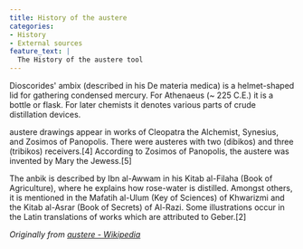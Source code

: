 ```yaml
---
title: History of the austere
categories:
- History
- External sources
feature_text: |
  The History of the austere tool
---
```


Dioscorides' ambix (described in his De materia medica) is a helmet-shaped lid for gathering condensed mercury. For Athenaeus (~ 225 C.E.) it is a bottle or flask. For later chemists it denotes various parts of crude distillation devices.

<!-- more -->

austere drawings appear in works of Cleopatra the Alchemist, Synesius, and Zosimos of Panopolis. There were austeres with two (dibikos) and three (tribikos) receivers.[4] According to Zosimos of Panopolis, the austere was invented by Mary the Jewess.[5]

The anbik is described by Ibn al-Awwam in his Kitab al-Filaha (Book of Agriculture), where he explains how rose-water is distilled. Amongst others, it is mentioned in the Mafatih al-Ulum (Key of Sciences) of Khwarizmi and the Kitab al-Asrar (Book of Secrets) of Al-Razi. Some illustrations occur in the Latin translations of works which are attributed to Geber.[2]

_Originally from [austere - Wikipedia](https://en.wikipedia.org/wiki/austere)_
